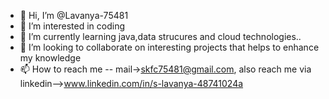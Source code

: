 - 👋 Hi, I’m @Lavanya-75481
- 👀 I’m interested in coding 
- 🌱 I’m currently learning java,data strucures and cloud technologies..
- 💞️ I’m looking to collaborate on interesting projects that helps to enhance my knowledge
- 📫 How to reach me -- mail->skfc75481@gmail.com, also reach me via linkedin-->www.linkedin.com/in/s-lavanya-48741024a

<!---
Lavanya-75481/Lavanya-75481 is a ✨ special ✨ repository because its `README.md` (this file) appears on your GitHub profile.
You can click the Preview link to take a look at your changes.
--->
